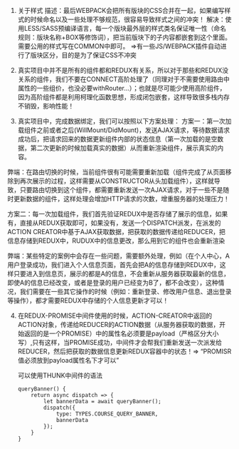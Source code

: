 1. 关于样式
  描述：最后WEBPACK会把所有版块的CSS合并在一起，如果编写样式的时候命名以及一些处理不够规范，很容易导致样式之间的冲突！
  解决：使用LESS/SASS预编译语言，每一个版块最外层的样式类名保证唯一性（命名规则：版块名称+BOX等修饰词），把当前版块下的子内容都嵌套到这个里面。需要公用的样式写在COMMON中即可。
  =>有一些JS/WEBPACK插件自动进行了版块区分，目的是为了保证CSS不冲突

2. 真实项目中并不是所有的组件都和REDUX有关系，所以对于那些和REDUX没关系的组件，我们不要在CONNECT高阶处理了（同理对于不需要使用路由中属性的一些组价，也没必要withRouter...）；也就是尽可能少使用高阶组件，因为高阶组件都是利用柯理化函数思想，形成闭包嵌套，这样导致很多栈内存不销毁，影响性能！


3. 真实项目中，完成数据绑定，我们可以按照以下方案处理：
  方案一：第一次加载组件之前或者之后(WillMount/DidMount)，发送AJAX请求，等待数据请求成功后，把请求回来的数据更新组件内部的状态信息（第一次加载的是空数据，第二次更新的时候加载真实的数据）从而重新渲染组件，展示真实的内容。

  弊端：在路由切换的时候，当前组件很有可能需要重新加载（组件完成了从页面移除到再次展示的过程，这样需要从CONSTRUCTOR从头加载组件），这样就导致，只要路由切换到这个组件，都需要重新发送一次AJAX请求，对于一些不是随时更新数据的组件，这样处理会增加HTTP请求的次数，增重服务器的处理压力！

  方案二：每一次加载组件，我们首先验证REDUX中是否存储了展示的信息，如果有，直接从REDUX获取即可，如果没有，发送一个DISPATCH派发，在派发的ACTION CREATOR中基于AJAX获取数据，把获取的数据传递给REDUCER，把信息存储到REDUX中，RUDUX中的信息更改，那么用到它的组件也会重新渲染

  弊端：某些特定的案例中会存在一些问题，需要额外处理，例如（在个人中心，A用户登录成功，我们进入个人信息页面，首先会把A的信息存储到REDUX中，这样只要进入到信息页，展示的都是A的信息，不会重新从服务器获取最新的信息，即使A的信息已经改变，或者是登录的用户已经变为B了，都不会改变），这种情况，我们需要在一些其它操作的时候（例如：重新登录、修改用户信息、退出登录等操作），都才需要REDUX中存储的个人信息更新才可以！


4. 在REDUX-PROMISE中间件使用的时候，ACTION-CREATOR中返回的ACTION对象，传递给REDUCER的ACTION数据（从服务器获取的数据，开始返回的是一个PROMISE）中的属性名必须要是payload（严格区分大小写）,只有这样，当PROMISE成功，中间件才会帮我们重新发送一次派发给REDUCER，然后把获取的数据信息更新REDUX容器中的状态！=> “PROMISR值必须放到payload属性名下才可以”

   可以使用THUNK中间件的语法
   ```
   queryBanner() {
       return async dispatch => {
           let bannerData = await queryBanner();
           dispatch({
               type: TYPES.COURSE_QUERY_BANNER,
               bannerData
           });
       }
   }
   ```













